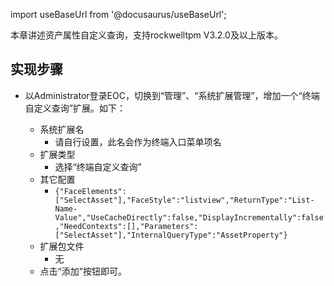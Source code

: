 
import useBaseUrl from '@docusaurus/useBaseUrl';

本章讲述资产属性自定义查询，支持rockwelltpm V3.2.0及以上版本。

## 实现步骤

* 以Administrator登录EOC，切换到“管理”、“系统扩展管理”，增加一个“终端自定义查询”扩展。如下：

  * 系统扩展名
    * 请自行设置，此名会作为终端入口菜单项名
  * 扩展类型
    * 选择“终端自定义查询”
  * 其它配置
    * `{"FaceElements":["SelectAsset"],"FaceStyle":"listview","ReturnType":"List-Name-Value","UseCacheDirectly":false,"DisplayIncrementally":false,"NeedContexts":[],"Parameters":["SelectAsset"],"InternalQueryType":"AssetProperty"}`
  * 扩展包文件
    * 无
  * 点击“添加”按钮即可。
  